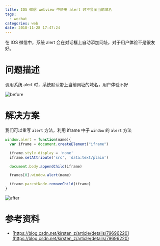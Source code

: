 ```yaml
---
title: IOS 微信 webview 中使用 alert 时不显示当前域名
tags:
  - wechat
categories: web
date: 2018-11-28 17:47:24
---
```



在 IOS 微信中，系统 alert 会在对话框上自动添加网址，对于用户体验不是很友好。

<!-- more -->

# 问题描述

调用系统 alert 时，系统默认带上当前网址的域名，用户体验不好

![before](./before.gif)

# 解决方案

我们可以重写 `alert` 方法，利用 iframe 中子 `window` 的 `alert` 方法

```js
window.alert = function(name){
  var iframe = document.createElement("iframe")

  iframe.style.display = 'none'
  iframe.setAttribute('src', 'data:text/plain')

  document.body.appendChild(iframe)

  frames[0].window.alert(name)

  iframe.parentNode.removeChild(iframe)
}
```

![after](./after.gif)

# 参考资料

* [https://blog.csdn.net/kirsten_z/article/details/79696220](https://blog.csdn.net/kirsten_z/article/details/79696220)

